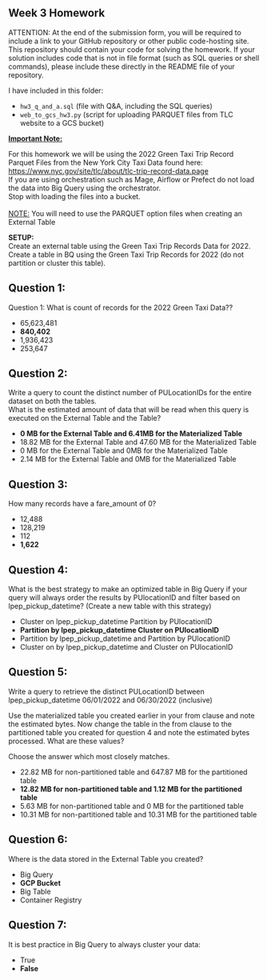 ## Week 3 Homework

ATTENTION: At the end of the submission form, you will be required to include a link to your GitHub repository or other public code-hosting site. This repository should contain your code for solving the homework. If your solution includes code that is not in file format (such as SQL queries or shell commands), please include these directly in the README file of your repository.



I have included in this folder:

* `hw3_q_and_a.sql` (file with Q&A, including the SQL queries)
* `web_to_gcs_hw3.py` (script for uploading PARQUET files from TLC website to a GCS bucket)

<b><u>Important Note:</b></u> <p> For this homework we will be using the 2022 Green Taxi Trip Record Parquet Files from the New York
City Taxi Data found here: </br> https://www.nyc.gov/site/tlc/about/tlc-trip-record-data.page </br>
If you are using orchestration such as Mage, Airflow or Prefect do not load the data into Big Query using the orchestrator.</br> 
Stop with loading the files into a bucket. </br></br>
<u>NOTE:</u> You will need to use the PARQUET option files when creating an External Table</br>

<b>SETUP:</b></br>
Create an external table using the Green Taxi Trip Records Data for 2022. </br>
Create a table in BQ using the Green Taxi Trip Records for 2022 (do not partition or cluster this table). </br>

</p>

## Question 1:

Question 1: What is count of records for the 2022 Green Taxi Data??

- 65,623,481
- **840,402**
- 1,936,423
- 253,647

## Question 2:

Write a query to count the distinct number of PULocationIDs for the entire dataset on both the tables.</br>
What is the estimated amount of data that will be read when this query is executed on the External Table and the Table?

- **0 MB for the External Table and 6.41MB for the Materialized Table**
- 18.82 MB for the External Table and 47.60 MB for the Materialized Table
- 0 MB for the External Table and 0MB for the Materialized Table
- 2.14 MB for the External Table and 0MB for the Materialized Table

## Question 3:

How many records have a fare_amount of 0?

- 12,488
- 128,219
- 112
- **1,622**

## Question 4:

What is the best strategy to make an optimized table in Big Query if your query will always order the results by PUlocationID and filter based on lpep_pickup_datetime? (Create a new table with this strategy)

- Cluster on lpep_pickup_datetime Partition by PUlocationID
- **Partition by lpep_pickup_datetime  Cluster on PUlocationID**
- Partition by lpep_pickup_datetime and Partition by PUlocationID
- Cluster on by lpep_pickup_datetime and Cluster on PUlocationID

## Question 5:

Write a query to retrieve the distinct PULocationID between lpep_pickup_datetime
06/01/2022 and 06/30/2022 (inclusive)</br>

Use the materialized table you created earlier in your from clause and note the estimated bytes. Now change the table in the from clause to the partitioned table you created for question 4 and note the estimated bytes processed. What are these values? </br>

Choose the answer which most closely matches.</br>

- 22.82 MB for non-partitioned table and 647.87 MB for the partitioned table
- **12.82 MB for non-partitioned table and 1.12 MB for the partitioned table**
- 5.63 MB for non-partitioned table and 0 MB for the partitioned table
- 10.31 MB for non-partitioned table and 10.31 MB for the partitioned table

## Question 6:

Where is the data stored in the External Table you created?

- Big Query
- **GCP Bucket**
- Big Table
- Container Registry

## Question 7:

It is best practice in Big Query to always cluster your data:

- True
- **False**
